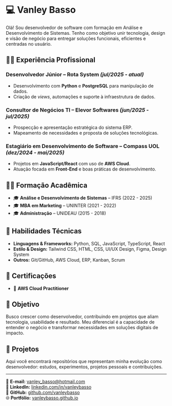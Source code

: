 # 💻 Vanley Basso 

Olá! Sou desenvolvedor de software com formação em Análise e Desenvolvimento de Sistemas. Tenho como objetivo unir tecnologia, design e visão de negócio para entregar soluções funcionais, eficientes e centradas no usuário.

## 👨‍💻 Experiência Profissional

### Desenvolvedor Júnior – Rota System *(jul/2025 - atual)*
- Desenvolvimento com **Python** e **PostgreSQL** para manipulação de dados.
- Criação de *views*, automações e suporte à infraestrutura de dados.

### Consultor de Negócios TI – Elevor Softwares *(jun/2025 - jul/2025)*
- Prospecção e apresentação estratégica do sistema ERP.
- Mapeamento de necessidades e proposta de soluções tecnológicas.

### Estagiário em Desenvolvimento de Software – Compass UOL *(dez/2024 - mai/2025)*
- Projetos em **JavaScript/React** com uso de **AWS Cloud**.
- Atuação focada em **Front-End** e boas práticas de desenvolvimento.

## 👨‍🎓 Formação Acadêmica
- 🎓 **Análise e Desenvolvimento de Sistemas** – IFRS (2022 - 2025)
- 🎓 **MBA em Marketing** – UNINTER (2021 - 2022)
- 🎓 **Administração** – UNIDEAU (2015 - 2018)

## 🧠 Habilidades Técnicas

- **Linguagens & Frameworks:** Python, SQL, JavaScript, TypeScript, React  
- **Estilo & Design:** Tailwind CSS, HTML, CSS, UI/UX Design, Figma, Design System  
- **Outros:** Git/GitHub, AWS Cloud, ERP, Kanban, Scrum

## 📄 Certificações
- 📜 **AWS Cloud Practitioner**

## 🌟 Objetivo
Busco crescer como desenvolvedor, contribuindo em projetos que aliam tecnologia, usabilidade e resultado. Meu diferencial é a capacidade de entender o negócio e transformar necessidades em soluções digitais de impacto.

## 🚀 Projetos
Aqui você encontrará repositórios que representam minha evolução como desenvolvedor: estudos, experimentos, projetos pessoais e contribuições.

---

📧 **E-mail:** vanley_basso@hotmail.com  
🔗 **LinkedIn:** [linkedin.com/in/vanleybasso](https://www.linkedin.com/in/vanleybasso)  
🐙 **GitHub:** [github.com/vanleybasso](https://github.com/vanleybasso)  
🌐 **Portfólio:** [vanleybasso.github.io](https://vanleybasso.github.io/)


